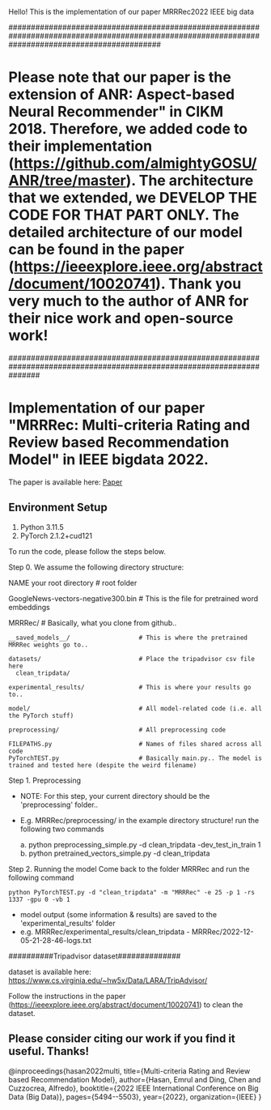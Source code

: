 Hello!
This is the implementation of our paper MRRRec2022 IEEE big data

##################################################################################################################################################
# Please note that our paper is the extension of ANR: Aspect-based Neural Recommender" in CIKM 2018. Therefore, we added code to their implementation (https://github.com/almightyGOSU/ANR/tree/master). The architecture that we extended, we DEVELOP THE CODE FOR THAT PART ONLY. The detailed architecture of our model can be found in the paper (https://ieeexplore.ieee.org/abstract/document/10020741). Thank you very much to the author of ANR for their nice work and open-source work!

#######################################################################################################################


# Implementation of our paper "MRRRec: Multi-criteria Rating and Review based Recommendation Model" in IEEE bigdata 2022.

The paper is available here: [Paper](https://ieeexplore.ieee.org/abstract/document/10020741)



## Environment Setup

1. Python 3.11.5
2. PyTorch 2.1.2+cud121

To run the code, please follow the steps below.

Step 0. We assume the following directory structure:

NAME your root directory                               # root folder

GoogleNews-vectors-negative300.bin    # This is the file for pretrained word embeddings

MRRRec/                                  # Basically, what you clone from github..

    __saved_models__/                   # This is where the pretrained MRRRec weights go to..

    datasets/                           # Place the tripadvisor csv file here
      clean_tripdata/             

    experimental_results/               # This is where your results go to..

    model/                              # All model-related code (i.e. all the PyTorch stuff)

    preprocessing/                      # All preprocessing code 

    FILEPATHS.py                        # Names of files shared across all code
    PyTorchTEST.py                      # Basically main.py.. The model is trained and tested here (despite the weird filename)



Step 1. Preprocessing

  - NOTE: For this step, your current directory should be the 'preprocessing' folder..
  - E.g. MRRRec/preprocessing/ in the example directory structure!
	run the following two commands
	
	a. python preprocessing_simple.py -d clean_tripdata -dev_test_in_train 1
	b. python pretrained_vectors_simple.py -d clean_tripdata


Step 2. Running the model
	Come back to the folder MRRRec and run the following command

    python PyTorchTEST.py -d "clean_tripdata" -m "MRRRec" -e 25 -p 1 -rs 1337 -gpu 0 -vb 1

  - model output (some information & results) are saved to the 'experimental_results' folder
  - e.g. MRRRec/experimental_results/clean_tripdata - MRRRec/2022-12-05-21-28-46-logs.txt


##########Tripadvisor dataset##############

dataset is available here: https://www.cs.virginia.edu/~hw5x/Data/LARA/TripAdvisor/

Follow the instructions in the paper (https://ieeexplore.ieee.org/abstract/document/10020741) to clean the dataset.



## Please consider citing our work if you find it useful. Thanks!

@inproceedings{hasan2022multi,
  title={Multi-criteria Rating and Review based Recommendation Model},
  author={Hasan, Emrul and Ding, Chen and Cuzzocrea, Alfredo},
  booktitle={2022 IEEE International Conference on Big Data (Big Data)},
  pages={5494--5503},
  year={2022},
  organization={IEEE}
}



